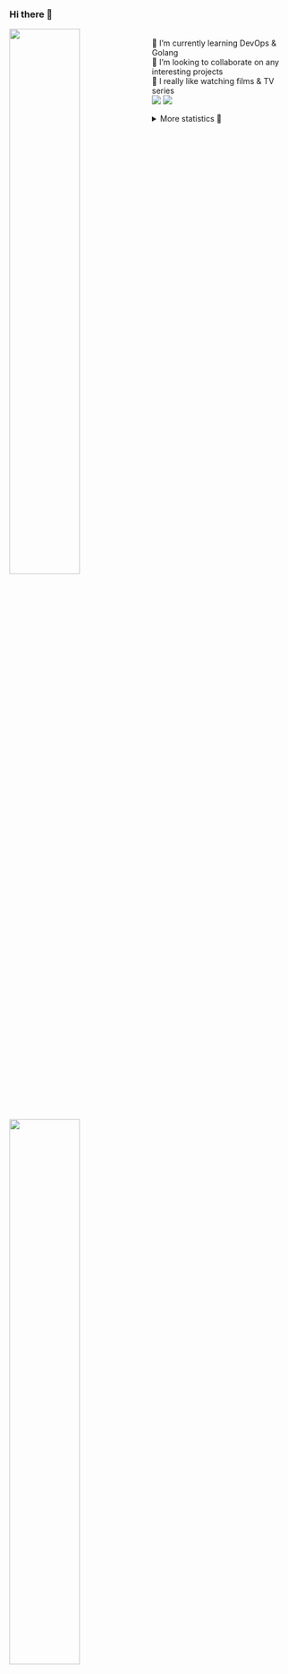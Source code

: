 ### Hi there 👋


[<img align="left" width="50%" src="https://github-readme-stats.vercel.app/api?username=rufusnufus&hide=issues&show_icons=true&count_private=true&theme=transparent&title_color=FF6F40&text_color=FBF9F8&icon_color=F48242&hide_border=true&hide_title=true#gh-dark-mode-only">](https://metrics.lecoq.io/rufusnufus#gh-dark-mode-only)
[<img align="left" width="50%" src="https://github-readme-stats.vercel.app/api?username=rufusnufus&hide=issues&show_icons=true&count_private=true&theme=transparent&title_color=FF6533&text_color=4D4644&icon_color=FF8038&hide_border=true&hide_title=true#gh-light-mode-only">](https://metrics.lecoq.io/rufusnufus#gh-light-mode-only)

<p>
  <br>
  🌱 I’m currently learning DevOps & Golang</br>
  👯 I’m looking to collaborate on any interesting projects</br>
  🎥 I really like watching films & TV series</br>
  <a href="https://linkedin.com/in/rufusnufus"><img src="https://img.shields.io/badge/linkedin-0077B5.svg?style=for-the-badge&logo=linkedin&logoColor=white"/></a>
  <a href="https://t.me/rufusnufus"><img src="https://img.shields.io/badge/-telegram-black?style=for-the-badge&color=blue&logo=telegram"/></a>
</p>

<p text-align="left">
<details>
  <summary>More statistics 👀</summary><br/>

<!--START_SECTION:waka-->
![Code Time](http://img.shields.io/badge/Code%20Time-436%20hrs%2024%20mins-blue)

![Profile Views](http://img.shields.io/badge/Profile%20Views-0-blue)

**I'm an Early 🐤** 

```text
🌞 Morning                6789 commits        █████░░░░░░░░░░░░░░░░░░░░   21.51 % 
🌆 Daytime                18275 commits       ██████████████░░░░░░░░░░░   57.90 % 
🌃 Evening                5703 commits        █████░░░░░░░░░░░░░░░░░░░░   18.07 % 
🌙 Night                  796 commits         █░░░░░░░░░░░░░░░░░░░░░░░░   02.52 % 
```
📅 **I'm Most Productive on Monday** 

```text
Monday                   6381 commits        █████░░░░░░░░░░░░░░░░░░░░   20.22 % 
Tuesday                  6003 commits        █████░░░░░░░░░░░░░░░░░░░░   19.02 % 
Wednesday                6259 commits        █████░░░░░░░░░░░░░░░░░░░░   19.83 % 
Thursday                 5726 commits        █████░░░░░░░░░░░░░░░░░░░░   18.14 % 
Friday                   5589 commits        ████░░░░░░░░░░░░░░░░░░░░░   17.71 % 
Saturday                 680 commits         █░░░░░░░░░░░░░░░░░░░░░░░░   02.15 % 
Sunday                   925 commits         █░░░░░░░░░░░░░░░░░░░░░░░░   02.93 % 
```


📊 **This Week I Spent My Time On** 

```text
💬 Programming Languages: 
YAML                     3 hrs 56 mins       █████████░░░░░░░░░░░░░░░░   37.57 % 
HCL                      2 hrs 46 mins       ███████░░░░░░░░░░░░░░░░░░   26.42 % 
Terraform                1 hr 33 mins        ████░░░░░░░░░░░░░░░░░░░░░   14.77 % 
Other                    1 hr 32 mins        ████░░░░░░░░░░░░░░░░░░░░░   14.74 % 
Go                       37 mins             █░░░░░░░░░░░░░░░░░░░░░░░░   05.93 % 

🔥 Editors: 
VS Code                  8 hrs 57 mins       █████████████████████░░░░   85.27 % 
iTerm2                   1 hr 32 mins        ████░░░░░░░░░░░░░░░░░░░░░   14.73 % 
```

**I Mostly Code in Java** 

```text
Python                   19 repos            ███░░░░░░░░░░░░░░░░░░░░░░   12.75 % 
Smarty                   12 repos            ██░░░░░░░░░░░░░░░░░░░░░░░   08.05 % 
HCL                      7 repos             █░░░░░░░░░░░░░░░░░░░░░░░░   04.70 % 
HTML                     4 repos             █░░░░░░░░░░░░░░░░░░░░░░░░   02.68 % 
Mustache                 3 repos             █░░░░░░░░░░░░░░░░░░░░░░░░   02.01 % 
```




 Last Updated on 21/08/2023 00:58:01 UTC
<!--END_SECTION:waka-->

</details>
</p>

